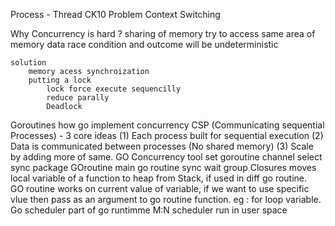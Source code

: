 Process - 
Thread
CK10 Problem
Context Switching

Why Concurrency is hard ?
    sharing of memory
    try to access same area of memory
    data race condition and outcome will be undeterministic

    solution
        memory acess synchroization
        putting a lock
            lock force execute sequencilly
            reduce parally
            Deadlock
Goroutines
    how go implement concurrency
        CSP (Communicating sequential Processes) - 3 core ideas
            (1) Each process built for sequential execution
            (2) Data is communicated between processes (No shared memory)
            (3) Scale by adding more of same.
    GO Concurrency tool set
        goroutine
        channel
        select
        sync package
    GOroutine
        main go routine
    sync wait group
    Closures
        moves local variable of a function to heap from Stack, if used in diff go routine.  
        GO routine works on current value of variable, if we want to use specific vlue then pass as an argument to go routine function.
        eg : for loop variable.
    Go scheduler
        part of go runtimme
            M:N scheduler
            run in user space
            

